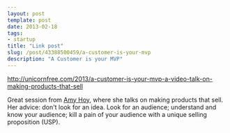 ```yaml
---
layout: post
template: post
date: 2013-02-18
tags:
- startup
title: "Link post"
slug: /post/43388500459/a-customer-is-your-mvp
description: "A Customer is your MVP"
---
```

<http://unicornfree.com/2013/a-customer-is-your-mvp-a-video-talk-on-making-products-that-sell>

<p>Great session from <a href="http://unicornfree.com" title="Amy Hoy - Unicorn Free" target="_blank">Amy Hoy</a>, where she talks on making products that sell. Her advice: don't look for an idea. Look for an audience; understand and know your audience; kill a pain of your audience with a unique selling proposition (USP).&nbsp;</p>